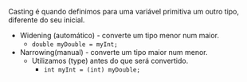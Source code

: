 Casting é quando definimos para uma variável primitiva um outro tipo, diferente do seu inicial.



+ Widening (automático) - converte um tipo menor num maior.
  + `double myDouble = myInt;`
+ Narrowing(manual) - converte um tipo maior num menor.
  + Utilizamos (type) antes do que será convertido.
    + `int myInt = (int) myDouble;`